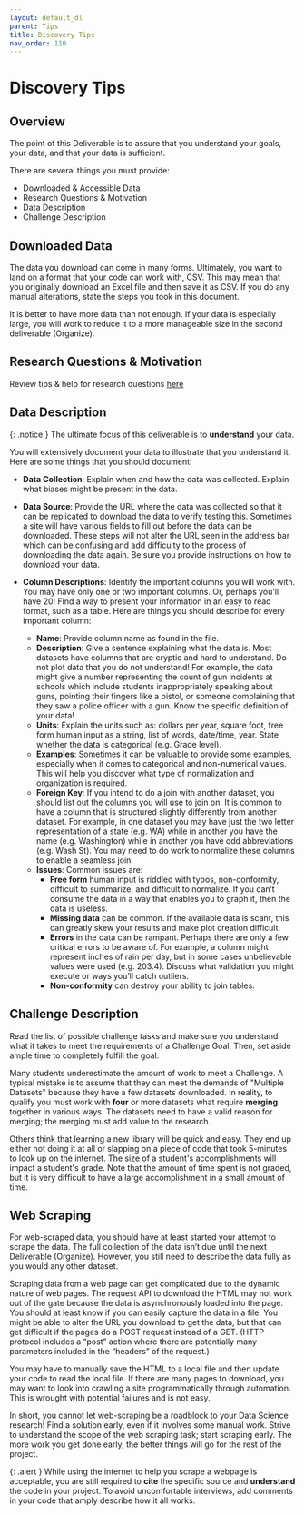 ```yaml
---
layout: default_dl
parent: Tips
title: Discovery Tips
nav_order: 110
---
```


# Discovery Tips

## Overview
The point of this Deliverable is to assure that you understand your goals, your data, and that your data is sufficient.  

There are several things you must provide:  
* Downloaded & Accessible Data  
* Research Questions & Motivation  
* Data Description  
* Challenge Description  

## Downloaded Data
The data you download can come in many forms. Ultimately, you want to land on a format that your code can work with, CSV. This may mean that you originally download an Excel file and then save it as CSV. If you do any manual alterations, state the steps you took in this document.

It is better to have more data than not enough. If your data is especially large, you will work to reduce it to a more manageable size in the second deliverable (Organize). 

## Research Questions & Motivation

Review tips & help for research questions [here](../research)

## Data Description

{: .notice }
The ultimate focus of this deliverable is to **understand** your data. 

You will extensively document your data to illustrate that you understand it. Here are some things that you should document:  

* **Data Collection**: Explain when and how the data was collected. Explain what biases might be present in the data.  
* **Data Source**: Provide the URL where the data was collected so that it can be replicated to download the data to verify testing this. Sometimes a site will have various fields to fill out before the data can be downloaded. These steps will not alter the URL seen in the address bar which can be confusing and add difficulty to the process of downloading the data again. Be sure you provide instructions on how to download your data.  

* **Column Descriptions**: Identify the important columns you will work with. You may have only one or two important columns. Or, perhaps you’ll have 20! Find a way to present your information in an easy to read format, such as a table. Here are things you should describe for every important column:  
    * **Name**: Provide column name as found in the file.  
    * **Description**: Give a sentence explaining what the data is. Most datasets have columns that are cryptic and hard to understand. Do not plot data that you do not understand! For example, the data might give a number representing the count of gun incidents at schools which include students inappropriately speaking about guns, pointing their fingers like a pistol, or someone complaining that they saw a police officer with a gun. Know the specific definition of your data!  
    * **Units**: Explain the units such as: dollars per year, square foot, free form human input as a string, list of words, date/time, year. State whether the data is categorical (e.g. Grade level).  
    * **Examples**: Sometimes it can be valuable to provide some examples, especially when it comes to categorical and non-numerical values. This will help you discover what type of normalization and organization is required.  
    * **Foreign Key**: If you intend to do a join with another dataset, you should list out the columns you will use to join on. It is common to have a column that is structured slightly differently from another dataset. For example, in one dataset you may have just the two letter representation of a state (e.g. WA) while in another you have the name (e.g. Washington) while in another you have odd abbreviations (e.g. Wash St). You may need to do work to normalize these columns to enable a seamless join.  
    * **Issues**: Common issues are:  
        * **Free form** human input is riddled with typos, non-conformity, difficult to summarize, and difficult to normalize. If you can’t consume the data in a way that enables you to graph it, then the data is useless.  
        * **Missing data** can be common. If the available data is scant, this can greatly skew your results and make plot creation difficult.  
        * **Errors** in the data can be rampant. Perhaps there are only a few critical errors to be aware of. For example, a column might represent inches of rain per day, but in some cases unbelievable values were used (e.g. 203.4). Discuss what validation you might execute or ways you’ll catch outliers.  
        * **Non-conformity** can destroy your ability to join tables. 

## Challenge Description
Read the list of possible challenge tasks and make sure you understand what it takes to meet the requirements of a Challenge Goal. Then, set aside ample time to completely fulfill the goal.  

Many students underestimate the amount of work to meet a Challenge. A typical mistake is to assume that they can meet the demands of "Multiple Datasets" because they have a few datasets downloaded. In reality, to qualify you must work with **four** or more datasets what require **merging** together in various ways. The datasets need to have a valid reason for merging; the merging must add value to the research.   

Others think that learning a new library will be quick and easy. They end up either not doing it at all or slapping on a piece of code that took 5-minutes to look up on the internet. The size of a student's accomplishments will impact a student's grade. Note that the amount of time spent is not graded, but it is very difficult to have a large accomplishment in a small amount of time.    

## Web Scraping
For web-scraped data, you should have at least started your attempt to scrape the data. The full collection of the data isn’t due until the next Deliverable (Organize). However, you still need to describe the data fully as you would any other dataset. 

Scraping data from a web page can get complicated due to the dynamic nature of web pages. The request API to download the HTML may not work out of the gate because the data is asynchronously loaded into the page. You should at least know if you can easily capture the data in a file. You might be able to alter the URL you download to get the data, but that can get difficult if the pages do a POST request instead of a GET. (HTTP protocol includes a “post” action where there are potentially many parameters included in the “headers” of the request.) 

You may have to manually save the HTML to a local file and then update your code to read the local file. If there are many pages to download, you may want to look into crawling a site programmatically through automation. This is wrought with potential failures and is not easy. 

In short, you cannot let web-scraping be a roadblock to your Data Science research! Find a solution early, even if it involves some manual work. Strive to understand the scope of the web scraping task; start scraping early. The more work you get done early, the better things will go for the rest of the project.  

{: .alert }
While using the internet to help you scrape a webpage is acceptable, you are still required to **cite** the specific source and **understand** the code in your project. To avoid uncomfortable interviews, add comments in your code that amply describe how it all works.  
